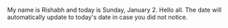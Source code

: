 My name is Rishabh and today is Sunday, January 2. Hello all. The date will automatically update to today's date in case you did not notice.
